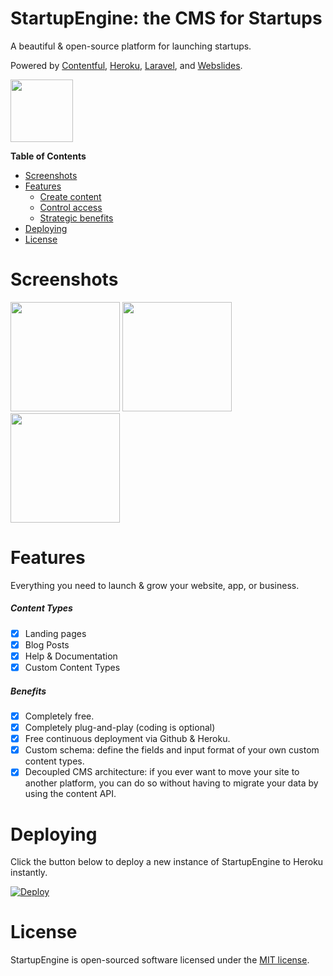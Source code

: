 # StartupEngine: the CMS for Startups

A beautiful & open-source platform for launching startups.

Powered by [Contentful](https://contentful.com), [Heroku](https://Heroku.com), [Laravel](https://laravel.com), and [Webslides](https://github.com/webslides/webslides/).

<div>
     <img src="https://images.contentful.com/x5o3atz1wqhm/2PWSbcsefYImQyMuqcIuGi/5efaa2c98a4819ef729885a7c3aa381c/App_Icon_2x.png" width="100">    
</div>

**Table of Contents** 

- [Screenshots](#screenshots)
- [Features](#features)
    - [Create content](#create-content)
    - [Control access](#control-access)                    
    - [Strategic benefits](#strategic-benefits)
- [Deploying](#deploying)
- [License](#license)

# Screenshots
<div>
     <img src="/storage/app/docs/screenshots/landing-page.png" width="175">
     <img src="/storage/app/docs/screenshots/blog.png" width="175">
     <img src="/storage/app/docs/screenshots/help.png" width="175">
</div>

# Features 
Everything you need to launch & grow your website, app, or business.

##### Content Types
* [x] Landing pages
* [x] Blog Posts
* [x] Help & Documentation
* [x] Custom Content Types

##### Benefits
* [x] Completely free.
* [x] Completely plug-and-play (coding is optional)
* [x] Free continuous deployment via Github & Heroku.
* [x] Custom schema: define the fields and input format of your own custom content types.
* [x] Decoupled CMS architecture: if you ever want to move your site to another platform, you can do so without having to migrate your data by using the content API.

# Deploying

Click the button below to deploy a new instance of StartupEngine to Heroku instantly.

[![Deploy](https://www.herokucdn.com/deploy/button.svg)](https://heroku.com/deploy?template=https://github.com/luckyrabbitllc/StartupEngine)

# License

StartupEngine is open-sourced software licensed under the [MIT license](http://opensource.org/licenses/MIT).